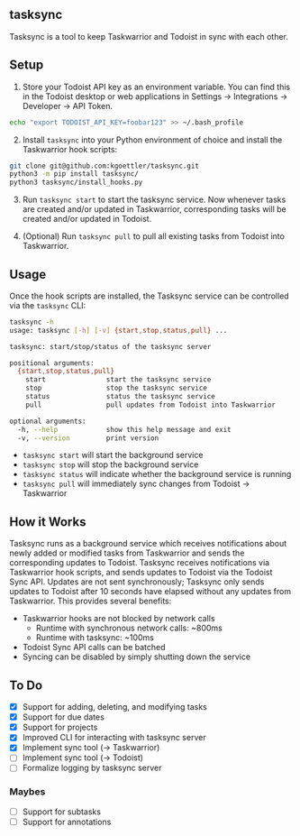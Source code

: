 ## tasksync

Tasksync is a tool to keep Taskwarrior and Todoist in sync with each other.

## Setup

1. Store your Todoist API key as an environment variable. You can find this in the Todoist desktop or web applications in Settings -> Integrations -> Developer -> API Token.

```bash
echo "export TODOIST_API_KEY=foobar123" >> ~/.bash_profile
```

2. Install `tasksync` into your Python environment of choice and install the Taskwarrior hook scripts:

```bash
git clone git@github.com:kgoettler/tasksync.git
python3 -m pip install tasksync/
python3 tasksync/install_hooks.py
```

3. Run `tasksync start` to start the tasksync service. Now whenever tasks are created and/or updated in Taskwarrior, corresponding tasks will be created and/or updated in Todoist.

4. (Optional) Run `tasksync pull` to pull all existing tasks from Todoist into Taskwarrior.

## Usage

Once the hook scripts are installed, the Tasksync service can be controlled via the `tasksync` CLI:

```bash
tasksync -h
usage: tasksync [-h] [-v] {start,stop,status,pull} ...

tasksync: start/stop/status of the tasksync server

positional arguments:
  {start,stop,status,pull}
    start               start the tasksync service
    stop                stop the tasksync service
    status              status the tasksync service
    pull                pull updates from Todoist into Taskwarrior

optional arguments:
  -h, --help            show this help message and exit
  -v, --version         print version
```

- `tasksync start` will start the background service
- `tasksync stop` will stop the background service
- `tasksync status` will indicate whether the background service is running
- `tasksync pull` will immediately sync changes from Todoist -> Taskwarrior

## How it Works

Tasksync runs as a background service which receives notifications about newly
added or modified tasks from Taskwarrior and sends the corresponding updates to
Todoist. Tasksync receives notifications via Taskwarrior hook scripts, and sends updates to Todoist via the Todoist Sync API. Updates are not sent synchronously; Tasksync only sends updates to Todoist after 10 seconds have elapsed without any updates from Taskwarrior. This provides several benefits:

- Taskwarrior hooks are not blocked by network calls
  - Runtime with synchronous network calls: ~800ms
  - Runtime with tasksync: ~100ms
- Todoist Sync API calls can be batched
- Syncing can be disabled by simply shutting down the service

## To Do

- [x] Support for adding, deleting, and modifying tasks
- [x] Support for due dates
- [x] Support for projects
- [x] Improved CLI for interacting with tasksync server
- [x] Implement sync tool (-> Taskwarrior)
- [ ] Implement sync tool (-> Todoist)
- [ ] Formalize logging by tasksync server

### Maybes

- [ ] Support for subtasks
- [ ] Support for annotations
